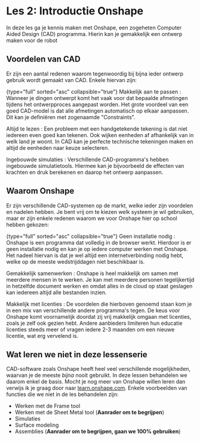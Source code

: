 # Les 2: Introductie Onshape

In deze les ga je kennis maken met Onshape, een zogeheten Computer Aided Design (CAD) programma. Hierin kan je gemakkelijk een ontwerp maken voor de robot

## Voordelen van CAD
Er zijn een aantal redenen waarom tegenwoordig bij bijna ieder ontwerp gebruik wordt gemaakt van CAD. Enkele hiervan zijn:

{type="full" sorted="asc" collapsible="true"}
Makkelijk aan te passen
: Wanneer je dingen ontwerpt komt het vaak voor dat bepaalde afmetingen tijdens het ontwerpproces aangepast worden. Het grote voordeel van een goed CAD-model is dat alle afmetingen automatisch op elkaar aanpassen. Dit kan je definiëren met zogenaamde "Constraints".

Altijd te lezen
: Een probleem met een handgetekende tekening is dat niet iedereen even goed kan tekenen. Ook wijken eenheden af afhankelijk van in welk land je woont. In CAD kan je perfecte technische tekeningen maken en altijd de eenheden naar keuze selecteren.

Ingebouwde simulaties
: Verschillende CAD-programma's hebben ingebouwde simulatietools. Hiermee kan je bijvoorbeeld de effecten van krachten en druk berekenen en daarop het ontwerp aanpassen.


## Waarom Onshape
Er zijn verschillende CAD-systemen op de markt, welke ieder zijn voordelen en nadelen hebben. Je bent vrij om te kiezen welk systeem je wil gebruiken, maar er zijn enkele redenen waarom we voor Onshape hier op school hebben gekozen:

{type="full" sorted="asc" collapsible="true"}
Geen installatie nodig
: Onshape is een programma dat volledig in de browser werkt. Hierdoor is er geen installatie nodig en kan je op iedere computer werken met Onshape. Het nadeel hiervan is dat je wel altijd een internetverbinding nodig hebt, welke op de meeste wedstrijddagen niet beschikbaar is.

Gemakkelijk samenwerken
: Onshape is heel makkelijk om samen met meerdere mensen in te werken. Je kan met meerdere personen tegelijkertijd in hetzelfde document werken en omdat alles in de cloud op staat geslagen kan iedereen altijd alle bestanden inzien.

Makkelijk met licenties
: De voordelen die hierboven genoemd staan kom je in een mix van verschillende andere programma's tegen. De keus voor Onshape komt voornamelijk doordat zij vrij makkelijk omgaan met licenties, zoals je zelf ook gezien hebt. Andere aanbieders limiteren hun educatie licenties steeds meer of vragen iedere 2-3 maanden om een nieuwe licentie, wat erg vervelend is.



## Wat leren we niet in deze lessenserie
CAD-software zoals Onshape heeft heel veel verschillende mogelijkheden, waarvan je de meeste _bijna_ nooit gebruikt. In deze lessen behandelen we daarom enkel de basis. 
Mocht je nog meer van Onshape willen leren dan verwijs ik je graag door naar [learn.onshape.com](https://learn.onshape.com). Enkele voorbeelden van functies die we niet in de les behandelen zijn:
* Werken met de Frame tool
* Werken met de Sheet Metal tool (**Aanrader om te begrijpen**)
* Simulaties
* Surface modeling
* Assemblies (**Aanrader om te begrijpen, gaan we 100% gebruiken**)



